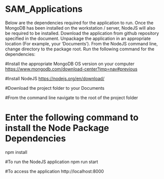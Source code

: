 # SAM_Applications

Below are the dependencies required for the application to run. Once the MongoDB has been installed on the workstation / server, NodeJS will also be required to be installed. Download the application from github repository specified in the document. Unpackage the application in an appropriate location (For example, your ‘Documents’). From the NodeJS command line, change directory to the package root. Run the following command for the dependencies: 

#Install the appropriate MongoDB OS version on your computer
https://www.mongodb.com/download-center?jmp=nav#previous

#Install NodeJS
https://nodejs.org/en/download/

#Download the project folder to your Documents

#From the command line navigate to the root of the project folder

# Enter the following command to install the Node Package Dependencies
npm install

#To  run the NodeJS application
npm run start

#To access the application
http://localhost:8000
